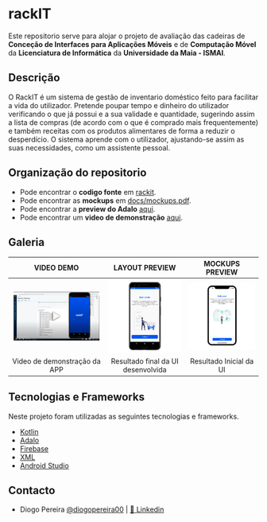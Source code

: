 # rackIT
Este repositorio serve para alojar o projeto de avaliação das cadeiras de **Conceção de Interfaces para Aplicações Móveis** e de **Computação Móvel** da **Licenciatura de Informática** da **Universidade da Maia - ISMAI**.



## Descrição
O RackIT é um sistema de gestão de inventario doméstico feito para facilitar a vida do utilizador. Pretende poupar tempo e dinheiro do utilizador verificando o que já possui e a sua validade e quantidade, sugerindo assim a lista de compras (de acordo com o que é comprado mais frequentemente) e também receitas com os produtos alimentares de forma a reduzir o desperdício. O sistema aprende com o utilizador, ajustando-se assim as suas necessidades, como um assistente pessoal.

## Organização do repositorio
* Pode encontrar o **codigo fonte** em [rackit](https://github.com/diogopereira00/RackIT/tree/main/rackit).
* Pode encontrar as **mockups** em [docs/mockups.pdf](https://github.com/diogopereira00/RackIT/blob/main/docs/mokcups.pdf).
* Pode encontrar a  **preview do Adalo** [aqui](https://previewer.adalo.com/2c0a7795-ff19-4203-890f-a534f801457d).
* Pode encontrar um   **video de demonstração** [aqui](https://www.youtube.com/watch?v=iz7Q-Qj05Jg).


## Galeria
| VIDEO DEMO | LAYOUT PREVIEW | MOCKUPS PREVIEW |
:-: | :-: | :-: |
[![Video_Preview](https://github.com/diogopereira00/RackIT/blob/main/docs/images/previewvideo.png)](https://www.youtube.com/watch?v=iz7Q-Qj05Jg) | [![APP Layout](https://github.com/diogopereira00/RackIT/blob/main/docs/images/app.gif)](https://github.com/diogopereira00/RackIT/tree/main/docs/images/appImages) |  [![mockups](https://github.com/diogopereira00/RackIT/blob/main/docs/images/mockups.gif)](https://github.com/diogopereira00/RackIT/blob/main/docs/mokcups.pdf)
Video de demonstração da APP | Resultado final da UI desenvolvida | Resultado Inicial da UI

## Tecnologias e Frameworks
Neste projeto foram utilizadas as seguintes tecnologias e frameworks.

* [Kotlin](https://kotlinlang.org/)
* [Adalo](https://www.adalo.com/)
* [Firebase](https://firebase.google.com/)
* [XML](https://www.w3schools.com/xml/)
* [Android Studio](https://developer.android.com/studio)




## Contacto
* Diogo Pereira [@diogopereira00](https://github.com/diogopereira00) | [💼 Linkedin](https://www.linkedin.com/in/diogopereira23/)

